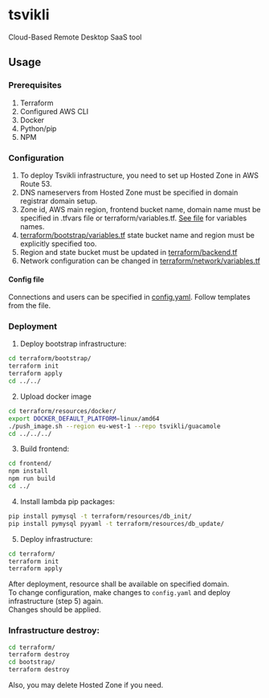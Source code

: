 # tsvikli
Cloud-Based Remote Desktop SaaS tool

## Usage

### Prerequisites

1. Terraform
2. Configured AWS CLI
3. Docker
4. Python/pip
5. NPM

### Configuration

1. To deploy Tsvikli infrastructure, you need to set up Hosted Zone in AWS Route 53.
2. DNS nameservers from Hosted Zone must be specified in domain registrar domain setup.
3. Zone id, AWS main region, frontend bucket name, domain name must be specified in .tfvars file or terraform/variables.tf. [See file](terraform/variables.tf) for variables names.
4. [terraform/bootstrap/variables.tf](terraform/bootstrap/variables.tf) state bucket name and region must be explicitly specified too.
5. Region and state bucket must be updated in [terraform/backend.tf](terraform/backend.tf)
6. Network configuration can be changed in [terraform/network/variables.tf](terraform/network/variables.tf)

#### Config file

Connections and users can be specified in [config.yaml](config.yaml). Follow templates from the file.

### Deployment

1. Deploy bootstrap infrastructure:  
```bash
cd terraform/bootstrap/
terraform init
terraform apply
cd ../../
```

2. Upload docker image
```bash
cd terraform/resources/docker/
export DOCKER_DEFAULT_PLATFORM=linux/amd64
./push_image.sh --region eu-west-1 --repo tsvikli/guacamole
cd ../../../
```

3. Build frontend:
```bash
cd frontend/
npm install
npm run build
cd ../
```

4. Install lambda pip packages:
```bash
pip install pymysql -t terraform/resources/db_init/
pip install pymysql pyyaml -t terraform/resources/db_update/
```

5. Deploy infrastructure:
```bash
cd terraform/
terraform init
terraform apply
```
After deployment, resource shall be available on specified domain.  
To change configuration, make changes to `config.yaml` and deploy infrastructure (step 5) again.  
Changes should be applied.

### Infrastructure destroy:

```bash
cd terraform/
terraform destroy
cd bootstrap/
terraform destroy
```
Also, you may delete Hosted Zone if you need.
